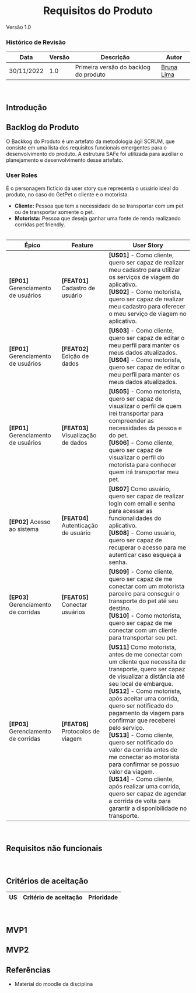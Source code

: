 <h1 align="center"><b>Requisitos do Produto</b></h1>
Versão 1.0

<br>

### **Histórico de Revisão**

| Data | Versão | Descrição | Autor |
|------| ------ | --------- | ----- |
| 30/11/2022 | 1.0 | Primeira versão do backlog do produto | [Bruna Lima](https://github.com/libruna) |

<br>

## Introdução


## Backlog do Produto 
O Backkog do Produto é um artefato da metodologia ágil SCRUM, que consiste em uma lista dos requisitos funcionais emergentes para o desenvolvimento do produto. A estrutura SAFe foi utilizada para auxiliar o planejamento e desenvolvimento desse artefato.

### User Roles
É o personagem fictício da user story que representa o usuário ideal do produto, no caso do GetPet o cliente e o motorista. 

- **Cliente:** Pessoa que tem a necessidade de se transportar com um pet ou de transportar somente o pet. <br>
- **Motorista:** Pessoa que deseja ganhar uma fonte de renda realizando corridas pet friendly. <br> <br>

| Épico | Feature | User Story |
|-------|---------|------------|
| <b>[EP01]</b> Gerenciamento de usuários | <b>[FEAT01]</b> Cadastro de usuário <br> | <b>[US01]</b> - Como cliente, quero ser capaz de realizar meu cadastro para utilizar os serviços de viagem do aplicativo. <br> <b>[US02]</b> - Como motorista, quero ser capaz de realizar meu cadastro para oferecer o meu serviço de viagem no aplicativo.| 
| <b>[EP01]</b> Gerenciamento de usuários | <b>[FEAT02]</b> Edição de dados <br> | <b>[US03]</b> -  Como cliente, quero ser capaz de editar o meu perfil para manter os meus dados atualizados. <br> <b>[US04]</b> - Como motorista, quero ser capaz de editar o meu perfil para manter os meus dados atualizados.| 
| <b>[EP01]</b> Gerenciamento de usuários | <b>[FEAT03]</b> Visualização de dados  <br> | <b>[US05]</b> - Como motorista, quero ser capaz de visualizar o perfil de quem irei transportar para compreender as necessidades da pessoa e do pet. <br> <b>[US06]</b> - Como cliente, quero ser capaz de visualizar o perfil do motorista para conhecer quem irá transportar meu pet.| 
| <b>[EP02]</b> Acesso ao sistema | <b>[FEAT04]</b> Autenticação de usuário | <b>[US07]</b> Como usuário, quero ser capaz de realizar login com email e senha para acessar as funcionalidades do aplicativo. <br> <b>[US08]</b> - Como usuário, quero ser capaz de recuperar o acesso para me autenticar caso esqueça a senha.|
| <b>[EP03]</b> Gerenciamento de corridas | <b>[FEAT05]</b> Conectar usuários | <b>[US09]</b> - Como cliente, quero ser capaz de me conectar com um motorista parceiro para conseguir o transporte do pet até seu destino. <br> <b>[US10]</b> - Como motorista, quero ser capaz de me conectar com um cliente para transportar seu pet.| 
| <b>[EP03]</b> Gerenciamento de corridas | <b>[FEAT06]</b> Protocolos de viagem | <b>[US11]</b> Como motorista, antes de me conectar com um cliente que necessita de transporte, quero ser capaz de visualizar a distância até seu local de embarque. <br> <b>[US12]</b> - Como motorista, após aceitar uma corrida, quero ser notificado do pagamento da viagem para confirmar que receberei pelo serviço. <br> <b>[US13]</b> - Como cliente, quero ser notificado do valor da corrida antes de me conectar ao motorista para confirmar se possuo valor da viagem. <br> <b>[US14]</b> - Como cliente, após realizar uma corrida, quero ser capaz de agendar a corrida de volta para garantir a disponibilidade no transporte.

<br>

## Requisitos não funcionais

<br>

## Critérios de aceitação

| US | Critério de aceitação | Prioridade |
|----|-----------------------|------------|


<br>

## MVP1

## MVP2

## Referências 
- Material do moodle da disciplina
